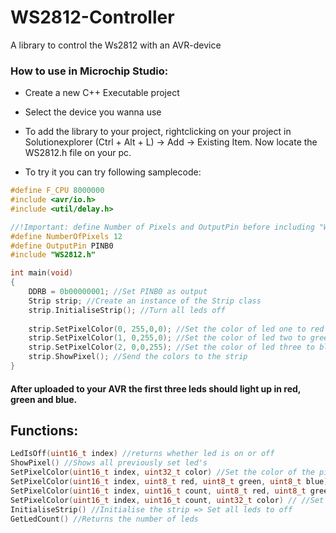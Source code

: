 # WS2812-Controller
A library to control the Ws2812 with an AVR-device

### How to use in Microchip Studio:
- Create a new C++ Executable project
- Select the device you wanna use
- To add the library to your project, rightclicking on your project in Solutionexplorer (Ctrl + Alt + L) -> Add -> Existing Item. Now locate the WS2812.h file on your pc.
   
- To try it you can try following samplecode:
```cpp
#define F_CPU 8000000
#include <avr/io.h>
#include <util/delay.h>

//!Important: define Number of Pixels and OutputPin before including "WS2812.h"
#define NumberOfPixels 12
#define OutputPin PINB0
#include "WS2812.h"

int main(void)
{
	DDRB = 0b00000001; //Set PINB0 as output
	Strip strip; //Create an instance of the Strip class
	strip.InitialiseStrip(); //Turn all leds off
	
	strip.SetPixelColor(0, 255,0,0); //Set the color of led one to red
	strip.SetPixelColor(1, 0,255,0); //Set the color of led two to green
	strip.SetPixelColor(2, 0,0,255); //Set the color of led three to blue
	strip.ShowPixel(); //Send the colors to the strip
}
```
#### After uploaded to your AVR the first three leds should light up in red, green and blue.


## Functions:
```cpp
LedIsOff(uint16_t index) //returns whether led is on or off
ShowPixel() //Shows all previously set led's
SetPixelColor(uint16_t index, uint32_t color) //Set the color of the pixel which is indicated by index to a 32bit integer
SetPixelColor(uint16_t index, uint8_t red, uint8_t green, uint8_t blue) //Set the color of the pixel which is indicated by index to three 8bit values
SetPixelColor(uint16_t index, uint16_t count, uint8_t red, uint8_t green, uint8_t blue) //Set the color of pixels, indicated by count, starting by index to a rgb value.
SetPixelColor(uint16_t index, uint16_t count, uint32_t color) // //Set the color of pixels, indicated by count, starting by index to a 32bit integer
InitialiseStrip() //Initialise the strip => Set all leds to off
GetLedCount() //Returns the number of leds
``` 
